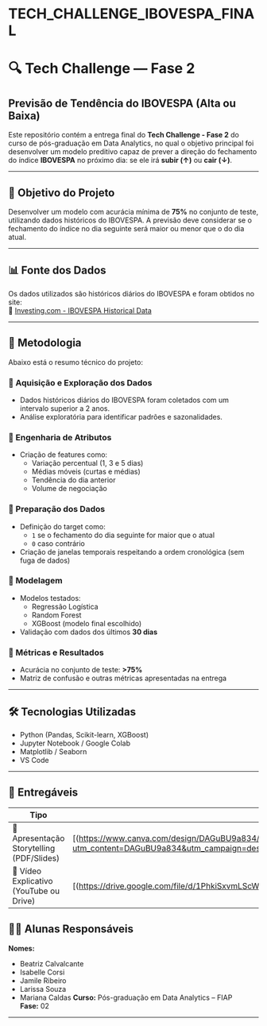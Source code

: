 ﻿# TECH_CHALLENGE_IBOVESPA_FINAL

# 🔍 Tech Challenge — Fase 2  
## Previsão de Tendência do IBOVESPA (Alta ou Baixa)

Este repositório contém a entrega final do **Tech Challenge - Fase 2** do curso de pós-graduação em Data Analytics, no qual o objetivo principal foi desenvolver um modelo preditivo capaz de prever a direção do fechamento do índice **IBOVESPA** no próximo dia: se ele irá **subir (↑)** ou **cair (↓)**.

---

## 🎯 Objetivo do Projeto

Desenvolver um modelo com acurácia mínima de **75%** no conjunto de teste, utilizando dados históricos do IBOVESPA. A previsão deve considerar se o fechamento do índice no dia seguinte será maior ou menor que o do dia atual.

---

## 📊 Fonte dos Dados

Os dados utilizados são históricos diários do IBOVESPA e foram obtidos no site:  
🔗 [Investing.com - IBOVESPA Historical Data](https://br.investing.com/indices/bovespa-historical-data)

---

## 🧪 Metodologia

Abaixo está o resumo técnico do projeto:

### 🔹 Aquisição e Exploração dos Dados
- Dados históricos diários do IBOVESPA foram coletados com um intervalo superior a 2 anos.
- Análise exploratória para identificar padrões e sazonalidades.

### 🔹 Engenharia de Atributos
- Criação de features como:
  - Variação percentual (1, 3 e 5 dias)
  - Médias móveis (curtas e médias)
  - Tendência do dia anterior
  - Volume de negociação

### 🔹 Preparação dos Dados
- Definição do target como:
  - `1` se o fechamento do dia seguinte for maior que o atual
  - `0` caso contrário
- Criação de janelas temporais respeitando a ordem cronológica (sem fuga de dados)

### 🔹 Modelagem
- Modelos testados:
  - Regressão Logística
  - Random Forest
  - XGBoost (modelo final escolhido)
- Validação com dados dos últimos **30 dias**

### 🔹 Métricas e Resultados
- Acurácia no conjunto de teste: **>75%**
- Matriz de confusão e outras métricas apresentadas na entrega

---

## 🛠️ Tecnologias Utilizadas

- Python (Pandas, Scikit-learn, XGBoost)
- Jupyter Notebook / Google Colab
- Matplotlib / Seaborn
- VS Code

---

## 📎 Entregáveis

| Tipo | Link |
|------|------|
| 🔗 Apresentação Storytelling (PDF/Slides) | [(https://www.canva.com/design/DAGuBU9a834/PeNM00ikv5V-ngJTknioCw/edit?utm_content=DAGuBU9a834&utm_campaign=designshare&utm_medium=link2&utm_source=sharebutton)] |
| 🎥 Vídeo Explicativo (YouTube ou Drive)   | [(https://drive.google.com/file/d/1PhkiSxvmLScWulDmQ50aPqw9GyZErKd6/view?usp=sharing)] |

## 👩‍🏫 Alunas Responsáveis

**Nomes:**
* Beatriz Calvalcante
* Isabelle Corsi
* Jamile Ribeiro
* Larissa Souza
* Mariana Caldas
**Curso:** Pós-graduação em Data Analytics – FIAP  
**Fase:** 02  

---

